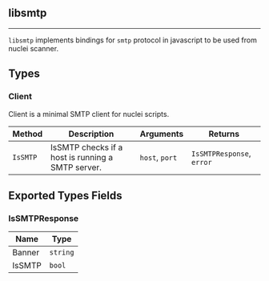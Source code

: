 ## libsmtp 
---


`libsmtp` implements bindings for `smtp` protocol in javascript
to be used from nuclei scanner.



## Types

### Client

 Client is a minimal SMTP client for nuclei scripts.

| Method | Description | Arguments | Returns |
|--------|-------------|-----------|---------|
| `IsSMTP` |  IsSMTP checks if a host is running a SMTP server. | `host`, `port` | `IsSMTPResponse`, `error` |




## Exported Types Fields
### IsSMTPResponse

| Name | Type | 
|--------|-------------|
| Banner | `string` |
| IsSMTP | `bool` |
